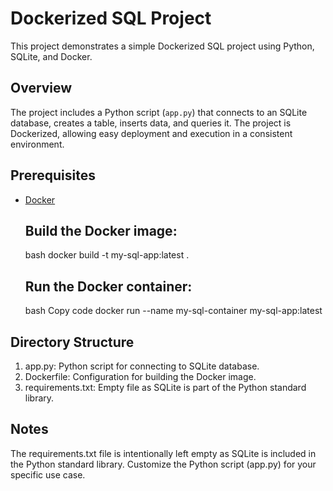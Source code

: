 # Dockerized SQL Project
This project demonstrates a simple Dockerized SQL project using Python, SQLite, and Docker.
## Overview
The project includes a Python script (`app.py`) that connects to an SQLite database, creates a table, inserts data, and queries it. The project is Dockerized, allowing easy deployment and execution in a consistent environment.
## Prerequisites
- [Docker](https://www.docker.com/get-started)
    ## Build the Docker image:
    bash
    docker build -t my-sql-app:latest .
   ## Run the Docker container:
    bash
    Copy code
    docker run --name my-sql-container my-sql-app:latest
## Directory Structure
1. app.py: Python script for connecting to SQLite database.
2. Dockerfile: Configuration for building the Docker image.
3. requirements.txt: Empty file as SQLite is part of the Python standard library.
## Notes
The requirements.txt file is intentionally left empty as SQLite is included in the Python standard library.
Customize the Python script (app.py) for your specific use case.
